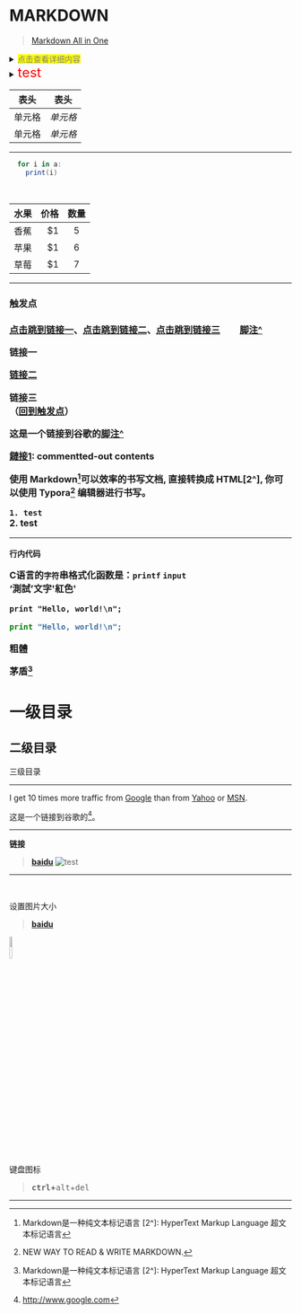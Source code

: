 # MARKDOWN
>[Markdown All in One](https://marketplace.visualstudio.com/items?itemName=yzhang.markdown-all-in-one)

<details>
  <summary><mark><font color=GRAY>点击查看详细内容</font></mark></summary>
  <p> - 测试 测试测试</p>  
   for i in a:
    print(i)
  </code></pre>
</details>

<details><summary><font size=5 color=red>test</font></summary>
# dd  
aaa
</details>

[~]: 注释

| 表头   | 表头     |
| ------ | -------- |
| 单元格 | *单元格* |
| 单元格 | *单元格* |
---
```c#
  for i in a:
    print(i)
```
&nbsp;
</br>

| 水果 | 价格 | 数量  |
| ---- | ---: | :---: |
| 香蕉 |   $1 |   5   |
| 苹果 |   $1 |   6   |
| 草莓 |   $1 |   7   |
---
<h3 id=t>  触发点 <h3>

[点击跳到链接一](#1)、[点击跳到链接二](#2)、[点击跳到链接三](#3) &nbsp; &nbsp; &nbsp; &nbsp; [脚注^](脚注^)

<p id=1>链接一</p>

<a id=2>[链接二](https://baidu.com)</a> 

<a id=3>链接三</a>  
（[回到触发点](#t)）  

这是一个链接到谷歌的[脚注^]

[脚注^]: http://www.google.com  



[鏈接1]: commentted-out contents  

[鏈接1]: https://baidu.com

使用 Markdown[^1]可以效率的书写文档, 直接转换成 HTML[2^], 你可以使用 Typora[^T] 编辑器进行书写。
[^1]:Markdown是一种纯文本标记语言
[2^]: HyperText Markup Language 超文本标记语言
[^T]:NEW WAY TO READ & WRITE MARKDOWN.

`1. test`  
2. test
   
---
    行内代码

C语言的`字符`串格式化函数是：`printf` `input`  
‘測試’文字'紅色'

```
print "Hello, world!\n";
```

```python
print "Hello, world!\n";
```
**粗體**

茅盾[^1]
[^1]: 我国著名的文学作家
[toc]   
[1.一级目录](#1m)  
　[1.1二级目录](#1m.1)
　　[1.1.1三级目录](#1m.1.1)

<h1 id='1m'> 一级目录 </h1>

<h2 id='1m.1'> 二级目录 </h2>  
<p id='1m.1.1'> 三级目录 </p>

---

I get 10 times more traffic from [Google] than from [Yahoo][2] or [MSN][3].  

[Google]: http://google.com/        "Google" 
[yahoo]: https://baidu.com
[2]: http://search.yahoo.com/  "Yahoo Search" 
[3]: http://search.msn.com/    "MSN Search"

这是一个链接到谷歌的[^脚注]。

[^脚注]: http://www.google.com

---
**链接**  
>[**baidu**](http://baidu.com)
![test](https://www.baidu.com/img/flexible/logo/pc/result.png)  
---
</br>

设置图片大小
>[**baidu**](http://baidu.com)
<image src=https://www.baidu.com/img/flexible/logo/pc/result.png height="10%" width="10%">  

键盘图标  
><kbd>**ctrl**</kbd>**+**<kbd>alt</kbd>+<kbd>del</kbd>
---

